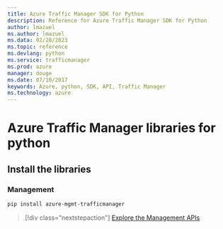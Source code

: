 ```yaml
---
title: Azure Traffic Manager SDK for Python
description: Reference for Azure Traffic Manager SDK for Python
author: lmazuel
ms.author: lmazuel
ms.data: 02/28/2023
ms.topic: reference
ms.devlang: python
ms.service: trafficmanager
ms.prod: azure
manager: douge
ms.date: 07/10/2017
keywords: Azure, python, SDK, API, Traffic Manager
ms.technology: azure
---
```

# Azure Traffic Manager libraries for python

## Install the libraries

### Management

```bash
pip install azure-mgmt-trafficmanager
```

> [!div class="nextstepaction"]
> [Explore the Management APIs](/python/api/overview/azure/trafficmanager/management)